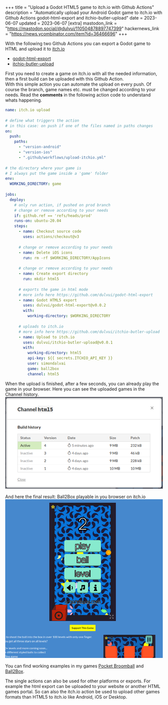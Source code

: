 +++
title = "Upload a Godot HTML5 game to itch.io with Github Actions"
description = "Automatically upload your Android Godot game to itch.io with Github Actions godot-html-export and itchio-butler-upload"
date = 2023-06-07
updated = 2023-06-07
[extra]
mastodon_link = "https://mastodon.social/@dulvui/110504878897747399"
hackernews_link = "https://news.ycombinator.com/item?id=36466696"
+++

With the following two Github Actions you can export a Godot game to HTML and upload it to [itch.io](https://itch.io)
- [godot-html-export](https://github.com/dulvui/godot-html-export)
- [itchio-butler-upload](https://github.com/dulvui/itchio-butler-upload)

First you need to create a game on itch.io with all the needed information,
then a first build can be uploaded with this Github Action.  
With this simple action you can automate the upload on every push.
Of course the branch, game names etc. must be changed according to your needs.
Read the **comments** in the following action code to understand whats happening.
```yml
name: itch.io upload

# define what triggers the action
# in this case: on push if one of the files named in paths changes
on:
  push:
    paths:
      - "version-android"
      - "version-ios"
      - ".github/workflows/upload-itchio.yml"

# the directory where your game is
# I always put the game inside a 'game' folder
env:
  WORKING_DIRECTORY: game

jobs:
  deploy:
    # only run action, if pushed on prod branch
    # change or remove according to your needs
    if: github.ref == 'refs/heads/prod'
    runs-on: ubuntu-20.04
    steps:
      - name: Checkout source code
        uses: actions/checkout@v3
    
      # change or remove according to your needs
      - name: Delete iOS icons
        run: rm -rf $WORKING_DIRECTORY/AppIcons
      
      # change or remove according to your needs
      - name: Create export directory
        run: mkdir html5

      # exports the game in html mode
      # more info here https://github.com/dulvui/godot-html-export
      - name: Godot HTML5 export
        uses: dulvui/godot-html-export@v0.0.2
        with:
          working-directory: $WORKING_DIRECTORY

      # uploads to itch.io
      # more info here https://github.com/dulvui/itchio-butler-upload
      - name: Upload to itch.io
        uses: dulvui/itchio-butler-upload@v0.0.1
        with:
          working-directory: html5
          api-key: ${{ secrets.ITCHIO_API_KEY }}
          user: simondalvai
          game: ball2box
          channel: html5
```

When the upload is finished, after a few seconds, you can already play the game in your browser. 
Here you can see the uploaded games in the Channel history.  
<img class="blog-image" src="html_channel.png" alt="html channel history">  


And here the final result: Ball2Box playable in you browser on itch.io  
<img class="blog-image" src="ball2box.png" alt="Ball2Box on itch.io">  


You can find working examples in my games [Pocket Broomball](https://github.com/dulvui/pocket-broomball/blob/main/.github/workflows/upload-itchio.yml) and [Ball2Box](https://github.com/dulvui/ball2box/blob/main/.github/workflows/upload-itchio.yml).

The single actions can also be used for other platforms or exports.
For example the html export can be uploaded to your website or another HTML games portal.
So can also the itch.io action be used to upload other games formats than HTML5 to itch.io like Android, iOS or Desktop.

